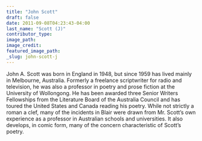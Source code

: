 ```yaml
---
title: "John Scott"
draft: false
date: 2011-09-08T04:23:43-04:00
last_name: "Scott (J)"
contributor_type:
image_path:
image_credit:
featured_image_path:
_slug: john-scott-j
---
```


John A. Scott was born in England in 1948, but since 1959 has lived mainly in Melbourne, Australia. Formerly a freelance scriptwriter for radio and television, he was also a professor in poetry and prose fiction at the University of Wollongong. He has been awarded three Senior Writers Fellowships from the Literature Board of the Australia Council and has toured the United States and Canada reading his poetry. While not strictly a roman a clef, many of the incidents in Blair were drawn from Mr. Scott’s own experience as a professor in Australian schools and universities. It also develops, in comic form, many of the concern characteristic of Scott’s poetry.

